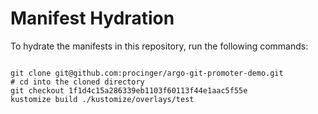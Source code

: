 
# Manifest Hydration

To hydrate the manifests in this repository, run the following commands:

```shell

git clone git@github.com:procinger/argo-git-promoter-demo.git
# cd into the cloned directory
git checkout 1f1d4c15a286339eb1103f60113f44e1aac5f55e
kustomize build ./kustomize/overlays/test
```